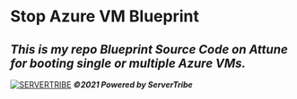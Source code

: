 # **Stop Azure VM Blueprint**
***This is my repo Blueprint Source Code on Attune for booting single or multiple Azure VMs.***
---
[![SERVERTRIBE](https://www.servertribe.com/wp-content/themes/mars/assets/images/attune_logo.svg)](https://www.servertribe.com/)
***&copy;2021 Powered by ServerTribe***
